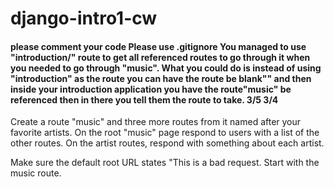 # django-intro1-cw
#### please comment your code Please use .gitignore You managed to use "introduction/" route to get all referenced routes to go through it when you needed to go through "music". What you could do is instead of using "introduction" as the route you can have the route be blank"" and then inside your introduction application you have the route"music" be referenced then in there you tell them the route to take. 3/5 3/4
Create a route "music" and three more routes from it named after your favorite artists. On the root "music" page respond to users with a list of the other routes. On the artist routes, respond with something about each artist.

Make sure the default root URL states "This is a bad request. Start with the music route.
